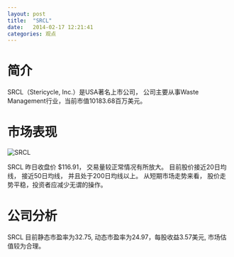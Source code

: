 ```yaml
---
layout: post
title:  "SRCL"
date:   2014-02-17 12:21:41
categories: 观点
---
```


# 简介
SRCL（Stericycle, Inc.）是USA著名上市公司，
公司主要从事Waste Management行业，当前市值10183.68百万美元。

# 市场表现

![SRCL](http://finviz.com/chart.ashx?t=SRCL&ty=c&ta=1&p=d&s=l)

SRCL 昨日收盘价 $116.91，
交易量较正常情况有所放大。
目前股价接近20日均线，
接近50日均线，
并且处于200日均线以上。
从短期市场走势来看，
股价走势平稳，投资者应减少无谓的操作。

# 公司分析
SRCL 目前静态市盈率为32.75, 动态市盈率为24.97，每股收益3.57美元,
市场估值较为合理。
